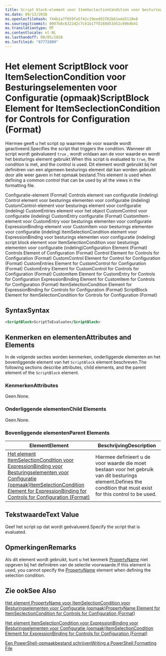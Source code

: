 ```yaml
---
title: Script block-element voor ItemSeclectionCondition voor besturings elementen voor configuratie (indeling) | Microsoft Docs
ms.date: 09/13/2016
ms.openlocfilehash: f44b1a7f059fa5f41c19eed93762b61eda5110e8
ms.sourcegitcommit: 0907b8c6322d2c7c61b17f8168d53452c8964b41
ms.translationtype: MT
ms.contentlocale: nl-NL
ms.lasthandoff: 08/05/2020
ms.locfileid: "87772889"
---
```

# <a name="scriptblock-element-for-itemseclectioncondition-for-controls-for-configuration-format"></a><span data-ttu-id="84ff1-102">Het element ScriptBlock voor ItemSelectionCondition voor Besturingselementen voor Configuratie (opmaak)</span><span class="sxs-lookup"><span data-stu-id="84ff1-102">ScriptBlock Element for ItemSeclectionCondition for Controls for Configuration (Format)</span></span>

<span data-ttu-id="84ff1-103">Hiermee geeft u het script op waarmee de voor waarde wordt geactiveerd.</span><span class="sxs-lookup"><span data-stu-id="84ff1-103">Specifies the script that triggers the condition.</span></span> <span data-ttu-id="84ff1-104">Wanneer dit script wordt geëvalueerd `true` , wordt voldaan aan de voor waarde en wordt het besturings element gebruikt.</span><span class="sxs-lookup"><span data-stu-id="84ff1-104">When this script is evaluated to `true`, the condition is met, and the control is used.</span></span> <span data-ttu-id="84ff1-105">Dit element wordt gebruikt bij het definiëren van een algemeen besturings element dat kan worden gebruikt door alle weer gaven in het opmaak bestand.</span><span class="sxs-lookup"><span data-stu-id="84ff1-105">This element is used when defining a common control that can be used by all the views in the formatting file.</span></span>

<span data-ttu-id="84ff1-106">Configuratie-element (Format) Controls element van configuratie (indeling) Control element voor besturings elementen voor configuratie (indeling) CustomControl-element voor besturings element voor configuratie (indeling) CustomEntries element voor het object CustomControl voor configuratie (indeling) CustomEntry configuratie (Format) CustomItem-element voor CustomEntry voor besturings elementen voor configuratie ExpressionBinding-element voor CustomItem voor besturings elementen voor configuratie (indeling) ItemSelectionCondition element voor ExpressionBinding voor besturings elementen voor configuratie (indeling) script block element voor ItemSelectionCondition voor besturings elementen voor configuratie (indeling)</span><span class="sxs-lookup"><span data-stu-id="84ff1-106">Configuration Element (Format) Controls Element of Configuration (Format) Control Element for Controls for Configuration (Format) CustomControl Element for Control for Configuration (Format) CustomEntries Element for CustomControl for Configuration (Format) CustomEntry Element for CustomControl for Controls for Configuration (Format) CustomItem Element for CustomEntry for Controls for Configuration ExpressionBinding Element for CustomItem for Controls for Configuration (Format) ItemSelectionCondition Element for ExpressionBinding for Controls for Configuration (Format) ScriptBlock Element for ItemSelectionCondition for Controls for Configuration (Format)</span></span>

## <a name="syntax"></a><span data-ttu-id="84ff1-107">Syntax</span><span class="sxs-lookup"><span data-stu-id="84ff1-107">Syntax</span></span>

```xml
<ScriptBlock>ScriptToEvaluate</ScriptBlock>
```

## <a name="attributes-and-elements"></a><span data-ttu-id="84ff1-108">Kenmerken en elementen</span><span class="sxs-lookup"><span data-stu-id="84ff1-108">Attributes and Elements</span></span>

<span data-ttu-id="84ff1-109">In de volgende secties worden kenmerken, onderliggende elementen en het bovenliggende element van het `ScriptBlock` element beschreven.</span><span class="sxs-lookup"><span data-stu-id="84ff1-109">The following sections describe attributes, child elements, and the parent element of the `ScriptBlock` element.</span></span>

### <a name="attributes"></a><span data-ttu-id="84ff1-110">Kenmerken</span><span class="sxs-lookup"><span data-stu-id="84ff1-110">Attributes</span></span>

<span data-ttu-id="84ff1-111">Geen.</span><span class="sxs-lookup"><span data-stu-id="84ff1-111">None.</span></span>

### <a name="child-elements"></a><span data-ttu-id="84ff1-112">Onderliggende elementen</span><span class="sxs-lookup"><span data-stu-id="84ff1-112">Child Elements</span></span>

<span data-ttu-id="84ff1-113">Geen.</span><span class="sxs-lookup"><span data-stu-id="84ff1-113">None.</span></span>

### <a name="parent-elements"></a><span data-ttu-id="84ff1-114">Bovenliggende elementen</span><span class="sxs-lookup"><span data-stu-id="84ff1-114">Parent Elements</span></span>

|<span data-ttu-id="84ff1-115">Element</span><span class="sxs-lookup"><span data-stu-id="84ff1-115">Element</span></span>|<span data-ttu-id="84ff1-116">Beschrijving</span><span class="sxs-lookup"><span data-stu-id="84ff1-116">Description</span></span>|
|-------------|-----------------|
|[<span data-ttu-id="84ff1-117">Het element ItemSelectionCondition voor ExpressionBinding voor Besturingselementen voor Configuratie (opmaak)</span><span class="sxs-lookup"><span data-stu-id="84ff1-117">ItemSelectionCondition Element for ExpressionBinding for Controls for Configuration (Format)</span></span>](./itemselectioncondition-element-for-expressionbinding-for-controls-for-configuration-format.md)|<span data-ttu-id="84ff1-118">Hiermee definieert u de voor waarde die moet bestaan voor het gebruik van dit besturings element.</span><span class="sxs-lookup"><span data-stu-id="84ff1-118">Defines the condition that must exist for this control to be used.</span></span>|

## <a name="text-value"></a><span data-ttu-id="84ff1-119">Tekstwaarde</span><span class="sxs-lookup"><span data-stu-id="84ff1-119">Text Value</span></span>

<span data-ttu-id="84ff1-120">Geef het script op dat wordt geëvalueerd.</span><span class="sxs-lookup"><span data-stu-id="84ff1-120">Specify the script that is evaluated.</span></span>

## <a name="remarks"></a><span data-ttu-id="84ff1-121">Opmerkingen</span><span class="sxs-lookup"><span data-stu-id="84ff1-121">Remarks</span></span>

<span data-ttu-id="84ff1-122">Als dit element wordt gebruikt, kunt u het kenmerk [PropertyName](./propertyname-element-for-itemseclectioncondition-for-controls-for-configuration-format.md) niet opgeven bij het definiëren van de selectie voorwaarde.</span><span class="sxs-lookup"><span data-stu-id="84ff1-122">If this element is used, you cannot specify the [PropertyName](./propertyname-element-for-itemseclectioncondition-for-controls-for-configuration-format.md) element when defining the selection condition.</span></span>

## <a name="see-also"></a><span data-ttu-id="84ff1-123">Zie ook</span><span class="sxs-lookup"><span data-stu-id="84ff1-123">See Also</span></span>

[<span data-ttu-id="84ff1-124">Het element PropertyName voor ItemSelectionCondition voor Besturingselementen voor Configuratie (opmaak)</span><span class="sxs-lookup"><span data-stu-id="84ff1-124">PropertyName Element for ItemSeclectionCondition for Controls for Configuration (Format)</span></span>](./propertyname-element-for-itemseclectioncondition-for-controls-for-configuration-format.md)

[<span data-ttu-id="84ff1-125">Het element ItemSelectionCondition voor ExpressionBinding voor Besturingselementen voor Configuratie (opmaak)</span><span class="sxs-lookup"><span data-stu-id="84ff1-125">ItemSelectionCondition Element for ExpressionBinding for Controls for Configuration (Format)</span></span>](./itemselectioncondition-element-for-expressionbinding-for-controls-for-configuration-format.md)

[<span data-ttu-id="84ff1-126">Een PowerShell-opmaakbestand schrijven</span><span class="sxs-lookup"><span data-stu-id="84ff1-126">Writing a PowerShell Formatting File</span></span>](./writing-a-powershell-formatting-file.md)
